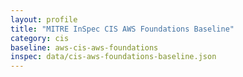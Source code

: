 ```yaml
---
layout: profile
title: "MITRE InSpec CIS AWS Foundations Baseline"
category: cis
baseline: aws-cis-aws-foundations
inspec: data/cis-aws-foundations-baseline.json
---
```

